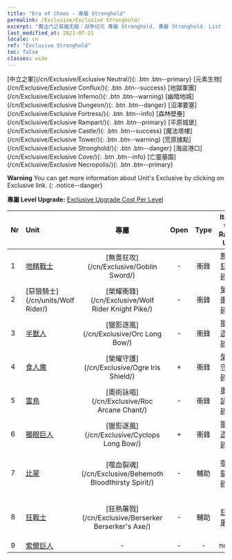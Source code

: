 ```yaml
---
title: "Era of Chaos - 專屬 Stronghold"
permalink: /Exclusive/Exclusive Stronghold/
excerpt: "魔法门之英雄无敌：战争纪元 專屬 Stronghold. 專屬 Stronghold. List of 專屬 Stronghold in Era of Chaos"
last_modified_at: 2021-07-21
locale: cn
ref: "Exclusive Stronghold"
toc: false
classes: wide
---
```

 [中立之軍](/cn/Exclusive/Exclusive Neutral/){: .btn .btn--primary} [元素生物](/cn/Exclusive/Exclusive Conflux/){: .btn .btn--success} [地獄軍團](/cn/Exclusive/Exclusive Inferno/){: .btn .btn--warning} [幽暗地城](/cn/Exclusive/Exclusive Dungeon/){: .btn .btn--danger} [沼澤要塞](/cn/Exclusive/Exclusive Fortress/){: .btn .btn--info} [森林壁壘](/cn/Exclusive/Exclusive Rampart/){: .btn .btn--primary} [平原城堡](/cn/Exclusive/Exclusive Castle/){: .btn .btn--success} [魔法塔樓](/cn/Exclusive/Exclusive Tower/){: .btn .btn--warning} [荒原據點](/cn/Exclusive/Exclusive Stronghold/){: .btn .btn--danger} [海盜港口](/cn/Exclusive/Exclusive Cove/){: .btn .btn--info} [亡靈墓園](/cn/Exclusive/Exclusive Necropolis/){: .btn .btn--primary} 

**Warning** You can get more information about Unit's Exclusive by clicking on Exclusive link. 
{: .notice--danger}

 **專屬 Level Upgrade:** [Exclusive Upgrade Cost Per Level](/Exclusive/ExclusiveUpgradeCostPerLevel/)

  | Nr |         Unit        | 專屬 | Open  |    Type   |  Item to Rank UP      |  塗裝   |
  |:---|:--------------------|:-------------:|:-----:|:---------:|:---------------------:|:-------:|
  | 1  | [地精戰士](/cn/units/Goblin/) | [無畏狂攻](/cn/Exclusive/Goblin Sword/) | - | 衝鋒 | [無畏狂攻碎片](/cn/Items/con_912/) | - |
  | 2  | [惡狼騎士](/cn/units/Wolf Rider/) | [榮耀衝鋒](/cn/Exclusive/Wolf Rider Knight Pike/) | - | 衝鋒 | [榮耀衝鋒碎片](/cn/Items/con_916/) | - |
  | 3  | [半獸人](/cn/units/Orc/) | [獵影逐風](/cn/Exclusive/Orc Long Bow/) | - | 衝鋒 | [獵影逐風碎片](/cn/Items/con_914/) | - |
  | 4  | [食人魔](/cn/units/Ogre/) | [榮耀守護](/cn/Exclusive/Ogre Iris Shield/) | + | 衝鋒 | [榮耀守護碎片](/cn/Items/con_913/) | - |
  | 5  | [雷鳥](/cn/units/Roc/) | [奧術詠唱](/cn/Exclusive/Roc Arcane Chant/) | - | 衝鋒 | [奧術詠唱碎片](/cn/Items/con_915/) | - |
  | 6  | [獨眼巨人](/cn/units/Cyclops/) | [獵影逐風](/cn/Exclusive/Cyclops Long Bow/) | + | 衝鋒 | [獵影逐風碎片](/cn/Items/con_914/) | - |
  | 7  | [比蒙](/cn/units/Behemoth/) | [噬血裂魂](/cn/Exclusive/Behemoth Bloodthirsty Spirit/) | - | 輔助 | [噬血裂魂碎片](/cn/Items/con_982/) | [噬血裂魂特效塗裝](/cn/Items/con_650/) |
  | 8  | [狂戰士](/cn/units/Berserker/) | [狂熱屠戮](/cn/Exclusive/Berserker Berserker's Axe/) | - | 輔助 | [狂熱屠戮](/cn/Items/con_983/) | [狂熱屠戮特效塗裝](/cn/Items/con_651/) |
  | 9  | [索爾巨人](/cn/units/Troll/) | - | - | - | none | none |
